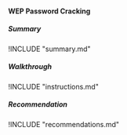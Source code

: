
#### WEP Password Cracking

##### Summary
!INCLUDE "summary.md"

##### Walkthrough
!INCLUDE "instructions.md"

##### Recommendation
!INCLUDE "recommendations.md"
